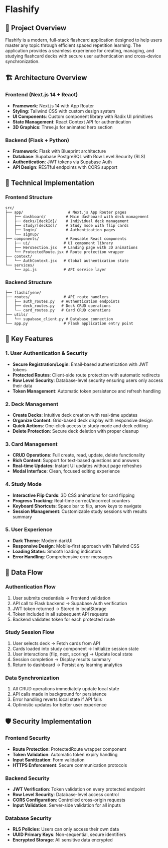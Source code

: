 # Flashify

## 🎯 Project Overview

Flashify is a modern, full-stack flashcard application designed to help users master any topic through efficient spaced repetition learning. The application provides a seamless experience for creating, managing, and studying flashcard decks with secure user authentication and cross-device synchronization.

## 🏗️ Architecture Overview

### Frontend (Next.js 14 + React)

-   **Framework**: Next.js 14 with App Router
-   **Styling**: Tailwind CSS with custom design system
-   **UI Components**: Custom component library with Radix UI primitives
-   **State Management**: React Context API for authentication
-   **3D Graphics**: Three.js for animated hero section

### Backend (Flask + Python)

-   **Framework**: Flask with Blueprint architecture
-   **Database**: Supabase PostgreSQL with Row Level Security (RLS)
-   **Authentication**: JWT tokens via Supabase Auth
-   **API Design**: RESTful endpoints with CORS support

## 🔧 Technical Implementation

### Frontend Structure

```
src/
├── app/                    # Next.js App Router pages
│   ├── dashboard/         # Main dashboard with deck management
│   ├── decks/[deckId]/    # Individual deck management
│   ├── study/[deckId]/    # Study mode with flip cards
│   ├── login/             # Authentication pages
│   └── signup/
├── components/            # Reusable React components
│   ├── ui/               # UI component library
│   ├── HeroSection.jsx   # Landing page with 3D animations
│   └── ProtectedRoute.jsx # Route protection wrapper
├── context/
│   └── AuthContext.jsx   # Global authentication state
└── services/
    └── api.js            # API service layer
```

### Backend Structure

```
├── flashifyenv/
├── routes/               # API route handlers
│   ├── auth_routes.py   # Authentication endpoints
│   ├── deck_routes.py   # Deck CRUD operations
│   └── card_routes.py   # Card CRUD operations
├── utils/
│   └── supabase_client.py # Database connection
└── app.py                # Flask application entry point
```

## 🚀 Key Features

### 1. User Authentication & Security

-   **Secure Registration/Login**: Email-based authentication with JWT tokens
-   **Protected Routes**: Client-side route protection with automatic redirects
-   **Row Level Security**: Database-level security ensuring users only access their data
-   **Token Management**: Automatic token persistence and refresh handling

### 2. Deck Management

-   **Create Decks**: Intuitive deck creation with real-time updates
-   **Organize Content**: Grid-based deck display with responsive design
-   **Quick Actions**: One-click access to study mode and deck editing
-   **Delete Protection**: Secure deck deletion with proper cleanup

### 3. Card Management

-   **CRUD Operations**: Full create, read, update, delete functionality
-   **Rich Content**: Support for text-based questions and answers
-   **Real-time Updates**: Instant UI updates without page refreshes
-   **Modal Interface**: Clean, focused editing experience

### 4. Study Mode

-   **Interactive Flip Cards**: 3D CSS animations for card flipping
-   **Progress Tracking**: Real-time correct/incorrect counters
-   **Keyboard Shortcuts**: Space bar to flip, arrow keys to navigate
-   **Session Management**: Customizable study sessions with results summary

### 5. User Experience

-   **Dark Theme**: Modern darkUI
-   **Responsive Design**: Mobile-first approach with Tailwind CSS
-   **Loading States**: Smooth loading indicators
-   **Error Handling**: Comprehensive error messages

## 🔄 Data Flow

### Authentication Flow

1. User submits credentials → Frontend validation
2. API call to Flask backend → Supabase Auth verification
3. JWT token returned → Stored in localStorage
4. Token included in all subsequent API requests
5. Backend validates token for each protected route

### Study Session Flow

1. User selects deck → Fetch cards from API
2. Cards loaded into study component → Initialize session state
3. User interactions (flip, next, scoring) → Update local state
4. Session completion → Display results summary
5. Return to dashboard → Persist any learning analytics

### Data Synchronization

1. All CRUD operations immediately update local state
2. API calls made in background for persistence
3. Error handling reverts local state if API fails
4. Optimistic updates for better user experience

## 🛡️ Security Implementation

### Frontend Security

-   **Route Protection**: ProtectedRoute wrapper component
-   **Token Validation**: Automatic token expiry handling
-   **Input Sanitization**: Form validation
-   **HTTPS Enforcement**: Secure communication protocols

### Backend Security

-   **JWT Verification**: Token validation on every protected endpoint
-   **Row Level Security**: Database-level access control
-   **CORS Configuration**: Controlled cross-origin requests
-   **Input Validation**: Server-side validation for all inputs

### Database Security

-   **RLS Policies**: Users can only access their own data
-   **UUID Primary Keys**: Non-sequential, secure identifiers
-   **Encrypted Storage**: All sensitive data encrypted
